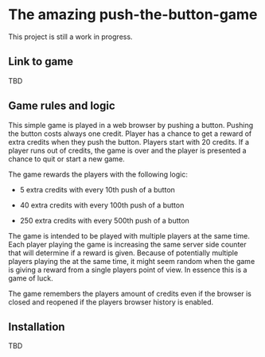 # The amazing push-the-button-game

This project is still a work in progress.

## Link to game

TBD

## Game rules and logic
This simple game is played in a web browser by pushing a button.
Pushing the button costs always one credit. Player has a chance to get a 
reward of extra credits when they push the button. Players start with 20
credits. If a player runs out of credits, the game is over and the
player is presented a chance to quit or start a new game.

The game rewards the players with the following logic:

- 5 extra credits with every 10th push of a button

- 40 extra credits with every 100th push of a button

- 250 extra credits with every 500th push of a button

The game is intended to be played with multiple players at the same time. Each player playing 
the game is increasing the same server side counter that will determine if a reward is given.
Because of potentially multiple players playing the at the same time, it might seem random 
when the game is giving a reward from a single players point of view. In essence this is a game
of luck.

The game remembers the players amount of credits even if the browser is closed and reopened 
if the players browser history is enabled.

## Installation

TBD
